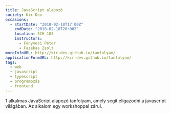 ```yaml
---
title: JavaScript alapozó
society: Kir-Dev
occasions:
  - startDate: "2018-02-18T17:00Z"
    endDate: "2018-02-18T20:00Z"
    location: SCH 103
    instructors:
      - Fenyvesi Péter
      - Fazekas Zsolt
moreInfoURL: http://kir-dev.github.io/tanfolyam/
applicationFormURL: http://kir-dev.github.io/tanfolyam/
tags:
  - web
  - javascript
  - typescript
  - programozás
  - frontend
---
```


1 alkalmas JavaScript alapozó tanfolyam, amely segít eligazodni a javascript világában. Az alkalom egy workshoppal zárul.
